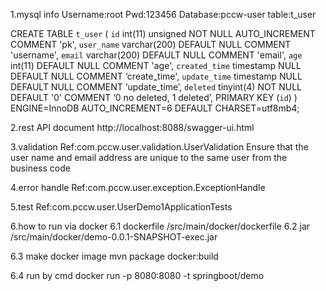 1.mysql info
Username:root
Pwd:123456
Database:pccw-user
table:t_user

CREATE TABLE `t_user` (
  `id` int(11) unsigned NOT NULL AUTO_INCREMENT COMMENT 'pk',
  `user_name` varchar(200) DEFAULT NULL COMMENT 'username',
  `email` varchar(200) DEFAULT NULL COMMENT 'email',
  `age` int(11) DEFAULT NULL COMMENT 'age',
  `created_time` timestamp NULL DEFAULT NULL COMMENT ‘create_time',
  `update_time` timestamp NULL DEFAULT NULL COMMENT ‘update_time’,
  `deleted` tinyint(4) NOT NULL DEFAULT '0' COMMENT ‘0 no deleted, 1 deleted’,
  PRIMARY KEY (`id`)
) ENGINE=InnoDB AUTO_INCREMENT=6 DEFAULT CHARSET=utf8mb4;

2.rest API document
http://localhost:8088/swagger-ui.html

3.validation
Ref:com.pccw.user.validation.UserValidation
Ensure that the user name and email address are unique to the same user from the business code

4.error handle
Ref:com.pccw.user.exception.ExceptionHandle


5.test
Ref:com.pccw.user.UserDemo1ApplicationTests


6.how to run via docker
6.1 dockerfile
/src/main/docker/dockerfile
6.2 jar 
/src/main/docker/demo-0.0.1-SNAPSHOT-exec.jar


6.3 make docker image
 mvn package docker:build  

6.4 run by cmd
docker run -p 8080:8080 -t springboot/demo
